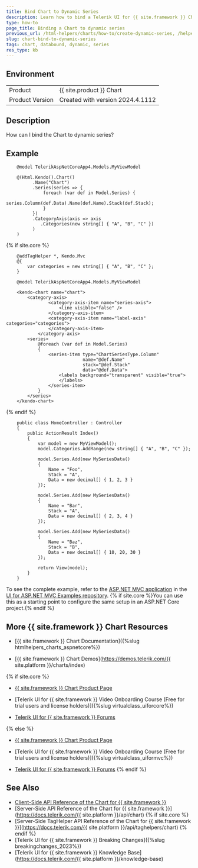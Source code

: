 ```yaml
---
title: Bind Chart to Dynamic Series
description: Learn how to bind a Telerik UI for {{ site.framework }} Chart to dynamic series.
type: how-to
page_title: Binding a Chart to dynamic series
previous_url: /html-helpers/charts/how-to/create-dynamic-series, /helpers/charts/how-to/create-dynamic-series
slug: chart-bind-to-dynamic-series
tags: chart, databound, dynamic, series
res_type: kb
---
```


## Environment
	
<table>
    <tr>
    <td>Product</td>
    <td>{{ site.product }} Chart</td>
    </tr>
    <tr>
    <td>Product Version</td>
    <td>Created with version 2024.4.1112</td>
    </tr>
</table>

## Description
How can I bind the Chart to dynamic series?

## Example
```HtmlHelper
    @model TelerikAspNetCoreApp4.Models.MyViewModel
 
    @(Html.Kendo().Chart()
          .Name("Chart")
          .Series(series => {
              foreach (var def in Model.Series) {
                  series.Column(def.Data).Name(def.Name).Stack(def.Stack);
              }
          })
          .CategoryAxis(axis => axis
             .Categories(new string[] { "A", "B", "C" })
          )
    )
```

{% if site.core %}
```TagHelper
    @addTagHelper *, Kendo.Mvc
    @{ 
        var categories = new string[] { "A", "B", "C" };
    }

    @model TelerikAspNetCoreApp4.Models.MyViewModel
    
    <kendo-chart name="chart">
        <category-axis>
                <category-axis-item name="series-axis">
                    <line visible="false" />
                </category-axis-item>
                <category-axis-item name="label-axis" categories="categories">
                </category-axis-item>
            </category-axis>
        <series>
            @foreach (var def in Model.Series)
            {
                <series-item type="ChartSeriesType.Column"
                             name="@def.Name"
                             stack="@def.Stack"
                             data="@def.Data">
                    <labels background="transparent" visible="true">
                    </labels>
                </series-item>
            }
        </series>
    </kendo-chart>

```
{% endif %}

```Controller
    public class HomeController : Controller
    {
        public ActionResult Index()
        {
            var model = new MyViewModel();
            model.Categories.AddRange(new string[] { "A", "B", "C" });
    
            model.Series.Add(new MySeriesData()
            {
                Name = "Foo",
                Stack = "A",
                Data = new decimal[] { 1, 2, 3 }
            });
    
            model.Series.Add(new MySeriesData()
            {
                Name = "Bar",
                Stack = "A",
                Data = new decimal[] { 2, 3, 4 }
            });
    
            model.Series.Add(new MySeriesData()
            {
                Name = "Baz",
                Stack = "B",
                Data = new decimal[] { 10, 20, 30 }
            });
    
            return View(model);
        }
    }
```

To see the complete example, refer to the [ASP.NET MVC application](https://github.com/telerik/ui-for-aspnet-mvc-examples/tree/master/Telerik.Examples.Mvc/Telerik.Examples.Mvc/Areas/ChartDynamicSeries) in the [UI for ASP.NET MVC Examples repository](https://github.com/telerik/ui-for-aspnet-mvc-examples/tree/master). {% if site.core %}You can use this as a starting point to configure the same setup in an ASP.NET Core project.{% endif %}

## More {{ site.framework }} Chart Resources

* [{{ site.framework }} Chart Documentation]({%slug htmlhelpers_charts_aspnetcore%})

* [{{ site.framework }} Chart Demos](https://demos.telerik.com/{{ site.platform }}/charts/index)

{% if site.core %}
* [{{ site.framework }} Chart Product Page](https://www.telerik.com/aspnet-core-ui/charts)

* [Telerik UI for {{ site.framework }} Video Onboarding Course (Free for trial users and license holders)]({%slug virtualclass_uiforcore%})

* [Telerik UI for {{ site.framework }} Forums](https://www.telerik.com/forums/aspnet-core-ui)

{% else %}
* [{{ site.framework }} Chart Product Page](https://www.telerik.com/aspnet-mvc/charts)

* [Telerik UI for {{ site.framework }} Video Onboarding Course (Free for trial users and license holders)]({%slug virtualclass_uiformvc%})

* [Telerik UI for {{ site.framework }} Forums](https://www.telerik.com/forums/aspnet-mvc)
{% endif %}

## See Also

* [Client-Side API Reference of the Chart for {{ site.framework }}](https://www.telerik.com/kendo-jquery-ui/documentation/api/javascript/dataviz/ui/chart)
* [Server-Side API Reference of the Chart for {{ site.framework }}](https://docs.telerik.com/{{ site.platform }}/api/chart)
{% if site.core %}
* [Server-Side TagHelper API Reference of the Chart for {{ site.framework }}](https://docs.telerik.com/{{ site.platform }}/api/taghelpers/chart)
{% endif %}
* [Telerik UI for {{ site.framework }} Breaking Changes]({%slug breakingchanges_2023%})
* [Telerik UI for {{ site.framework }} Knowledge Base](https://docs.telerik.com/{{ site.platform }}/knowledge-base)
